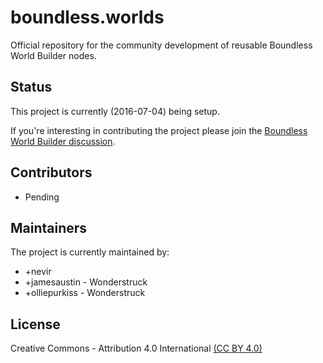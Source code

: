 # boundless.worlds

Official repository for the community development of reusable Boundless World Builder nodes.

## Status

This project is currently (2016-07-04) being setup.

If you're interesting in contributing the project please join the [Boundless World Builder discussion](https://forum.playboundless.com/c/modding).

## Contributors

* Pending

## Maintainers

The project is currently maintained by:

* +nevir
* +jamesaustin - Wonderstruck
* +olliepurkiss - Wonderstruck

## License

Creative Commons - Attribution 4.0 International [(CC BY 4.0)](https://creativecommons.org/licenses/by/4.0/)
